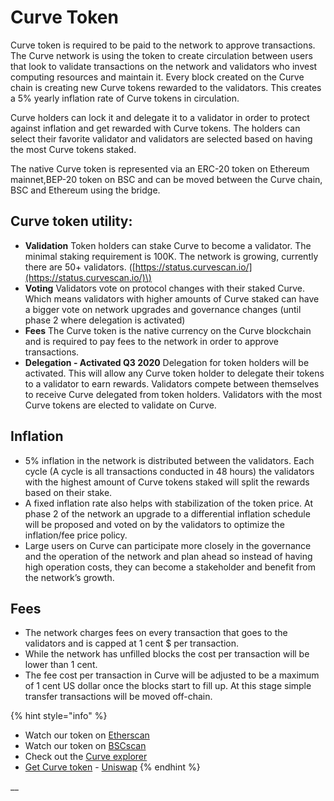 # Curve Token

Curve token is required to be paid to the network to approve transactions. The Curve network is using the token to create circulation between users that look to validate transactions on the network and validators who invest computing resources and maintain it. Every block created on the Curve chain is creating new Curve tokens rewarded to the validators. This creates a 5% yearly inflation rate of Curve tokens in circulation.

Curve holders can lock it and delegate it to a validator in order to protect against inflation and get rewarded with Curve tokens. The holders can select their favorite validator and validators are selected based on having the most Curve tokens staked.

The native Curve token is represented via an ERC-20 token on Ethereum mainnet,BEP-20 token on BSC and can be moved between the Curve chain, BSC and Ethereum using the bridge.

## Curve token utility:

* **Validation** Token holders can stake Curve to become a validator. The minimal staking requirement is 100K. The network is growing, currently there are 50+ validators. \([https://status.curvescan.io/](https://status.curvescan.io/)\)
* **Voting** Validators vote on protocol changes with their staked Curve. Which means validators with higher amounts of Curve staked can have a bigger vote on network upgrades and governance changes \(until phase 2 where delegation is activated\)
* **Fees** The Curve token is the native currency on the Curve blockchain and is required to pay fees to the network in order to approve transactions.
* **Delegation - Activated Q3 2020** Delegation for token holders will be activated. This will allow any Curve token holder to delegate their tokens to a validator to earn rewards. Validators compete between themselves to receive Curve delegated from token holders. Validators with the most Curve tokens are elected to validate on Curve.

## **Inflation**

* 5% inflation in the network is distributed between the validators. Each cycle \(A cycle is all transactions conducted in 48 hours\) the validators with the highest amount of Curve tokens staked will split the rewards based on their stake.
* A fixed inflation rate also helps with stabilization of the token price. At phase 2 of the network an upgrade to a differential inflation schedule will be proposed and voted on by the validators to optimize the inflation/fee price policy. 
* Large users on Curve can participate more closely in the governance and the operation of the network and plan ahead so instead of having high operation costs, they can become a stakeholder and benefit from the network’s growth. 

## **Fees**

* The network charges fees on every transaction that goes to the validators and is capped at 1 cent $ per transaction.
* While the network has unfilled blocks the cost per transaction will be lower than 1 cent. 
* The fee cost per transaction in Curve will be adjusted to be a maximum of 1 cent US dollar once the blocks start to fill up. At this stage simple transfer transactions will be moved off-chain.

{% hint style="info" %}
* Watch our token on [Etherscan](https://etherscan.io/token/0x970b9bb2c0444f5e81e9d0efb84c8ccdcdcaf84d)
* Watch our token on [BSCscan](https://bscscan.com/token/0x5857c96dae9cf8511b08cb07f85753c472d36ea3)
* Check out the [Curve explorer](https://curvescan.io/)
* [Get Curve token](https://uniswap.exchange/swap/0x970B9bB2C0444F5E81e9d0eFb84C8ccdcdcAf84d) - [Uniswap](https://uniswap.exchange/swap?outputCurrency=0x970B9bB2C0444F5E81e9d0eFb84C8ccdcdcAf84d)
{% endhint %}

\_\_

